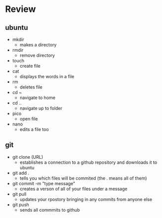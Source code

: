 # Review

## ubuntu
- mkdir
  - makes a directory 
- rmdir 
  - remove directory
- touch
  - create file
- cat
  - displays the words in a file
- rm
  - deletes file
- cd ~
  - navigate to home
- cd ..
  - navigate up to folder
- pico
  - open file
- nano
  - edits a file too

## git

- git clone (URL)
  - establishes a connection to a github repository and downloads it to ubuntu
- git add .
  - tells you which files will be commited (the . means all of them)
- git commit -m "type message"
  - creates a verson of all of your files under a message
- git pull
  - updates your rpostory bringing in any commits from anyone else
- git push
  - sends all commmits to github

